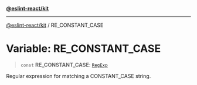 [**@eslint-react/kit**](../README.md)

***

[@eslint-react/kit](../README.md) / RE\_CONSTANT\_CASE

# Variable: RE\_CONSTANT\_CASE

> `const` **RE\_CONSTANT\_CASE**: [`RegExp`](https://developer.mozilla.org/docs/Web/JavaScript/Reference/Global_Objects/RegExp)

Regular expression for matching a CONSTANT_CASE string.
